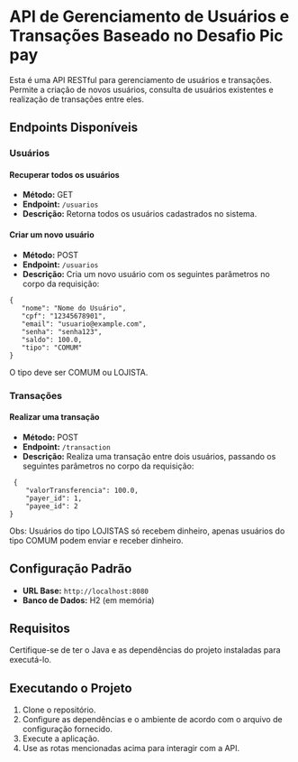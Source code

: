 # API de Gerenciamento de Usuários e Transações Baseado no Desafio Pic pay

Esta é uma API RESTful para gerenciamento de usuários e transações. Permite a criação de novos usuários, consulta de usuários existentes e realização de transações entre eles.

## Endpoints Disponíveis

### Usuários

#### Recuperar todos os usuários
- **Método:** GET
- **Endpoint:** `/usuarios`
- **Descrição:** Retorna todos os usuários cadastrados no sistema.

#### Criar um novo usuário
- **Método:** POST
- **Endpoint:** `/usuarios`
- **Descrição:** Cria um novo usuário com os seguintes parâmetros no corpo da requisição:
 ```
 {
    "nome": "Nome do Usuário",
    "cpf": "12345678901",
    "email": "usuario@example.com",
    "senha": "senha123",
    "saldo": 100.0,
    "tipo": "COMUM"
}
```
O tipo deve ser COMUM ou LOJISTA.

### Transações

#### Realizar uma transação
- **Método:** POST
- **Endpoint:** `/transaction`
- **Descrição:** Realiza uma transação entre dois usuários, passando os seguintes parâmetros no corpo da requisição:
```
 {
    "valorTransferencia": 100.0,
    "payer_id": 1,
    "payee_id": 2
}
```

Obs: Usuários do tipo LOJISTAS só recebem dinheiro, apenas usuários do tipo COMUM podem enviar e receber dinheiro.

## Configuração Padrão

- **URL Base:** `http://localhost:8080`
- **Banco de Dados:** H2 (em memória)

## Requisitos

Certifique-se de ter o Java e as dependências do projeto instaladas para executá-lo.

## Executando o Projeto

1. Clone o repositório.
2. Configure as dependências e o ambiente de acordo com o arquivo de configuração fornecido.
3. Execute a aplicação.
4. Use as rotas mencionadas acima para interagir com a API.


